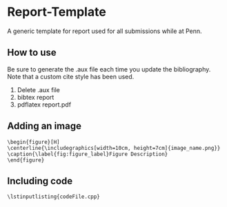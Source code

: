 # Report-Template
A generic template for report used for all submissions while at Penn. 

How to use
----------
Be sure to generate the .aux file each time you update the bibliography. Note that a custom cite style has been used.

1. Delete .aux file 
2. bibtex report
3. pdflatex report.pdf


Adding an image 
---------------
```
\begin{figure}[H]
\centerline{\includegraphics[width=10cm, height=7cm]{image_name.png}}
\caption{\label{fig:figure_label}Figure Description}
\end{figure}
```

Including code
--------------
```
\lstinputlisting{codeFile.cpp}
```



